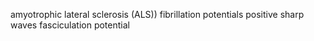 amyotrophic lateral sclerosis (ALS))
fibrillation potentials
positive sharp waves
fasciculation potential